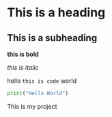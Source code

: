 # This is a heading

## This is a subheading

**this is bold**

_this is italic_

hello `this is code` world

```python
print("Hello World")
```

This is my project